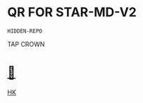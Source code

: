 # QR FOR STAR-MD-V2

 `HIDDEN-REPO`

TAP CROWN 
# [👑](https://github.com/Xcelsama)


[HK](https://dashboard.heroku.com/new?template=https://github.com/Xcelsama/GIT-02) 
